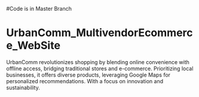 #Code is in Master Branch

# UrbanComm_MultivendorEcommerce_WebSite
UrbanComm revolutionizes shopping by blending online convenience with offline access, bridging traditional stores and e-commerce. Prioritizing local businesses, it offers diverse products, leveraging Google Maps for personalized recommendations. With a focus on innovation and sustainability.
